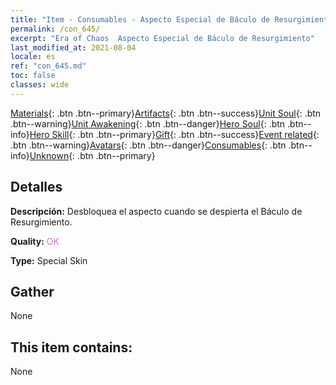 ```yaml
---
title: "Item - Consumables - Aspecto Especial de Báculo de Resurgimiento"
permalink: /con_645/
excerpt: "Era of Chaos  Aspecto Especial de Báculo de Resurgimiento"
last_modified_at: 2021-08-04
locale: es
ref: "con_645.md"
toc: false
classes: wide
---
```

 [Materials](/ItemsES/){: .btn .btn--primary}[Artifacts](/ItemsES/Artifacts/){: .btn .btn--success}[Unit Soul](/ItemsES/UnitSoul/){: .btn .btn--warning}[Unit Awakening](/ItemsES/UnitAwakening/){: .btn .btn--danger}[Hero Soul](/ItemsES/HeroSoul/){: .btn .btn--info}[Hero Skill](/ItemsES/HeroSkill/){: .btn .btn--primary}[Gift](/ItemsES/Gift/){: .btn .btn--success}[Event related](/ItemsES/Events/){: .btn .btn--warning}[Avatars](/ItemsES/Avatars/){: .btn .btn--danger}[Consumables](/ItemsES/Consumables/){: .btn .btn--info}[Unknown](/ItemsES/Unknown/){: .btn .btn--primary}

## Detalles
 **Descripción:** Desbloquea el aspecto cuando se despierta el Báculo de Resurgimiento.

 **Quality:** <span style="color: #DA70D6">OK</span>

 **Type:** Special Skin

## Gather

  None

## This item contains:

  None

